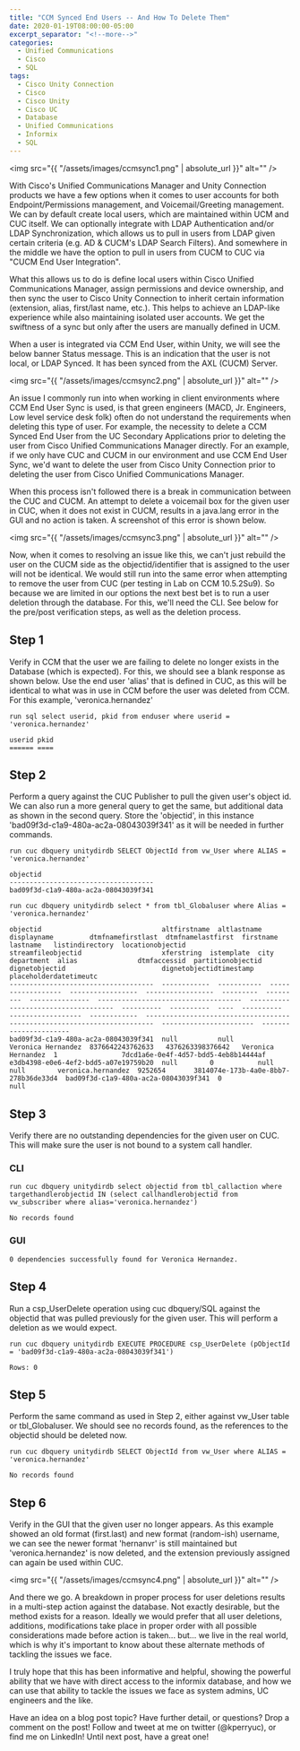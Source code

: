 ```yaml
---
title: "CCM Synced End Users -- And How To Delete Them"
date: 2020-01-19T08:00:00-05:00
excerpt_separator: "<!--more-->"
categories:
  - Unified Communications
  - Cisco
  - SQL
tags:
  - Cisco Unity Connection
  - Cisco
  - Cisco Unity
  - Cisco UC
  - Database
  - Unified Communications
  - Informix
  - SQL
---
```


<head>
    <script async src="https://pagead2.googlesyndication.com/pagead/js/adsbygoogle.js?client=ca-pub-7351461893377144"
     crossorigin="anonymous">
     </script>
</head>

<span class="image fit"><img src="{{ "/assets/images/ccmsync1.png" | absolute_url }}" alt="" /></span>

With Cisco's Unified Communications Manager and Unity Connection products we have a few options when it comes to user accounts for both Endpoint/Permissions management, and Voicemail/Greeting management. We can by default create local users, which are maintained within UCM and CUC itself. We can optionally integrate with LDAP Authentication and/or LDAP Synchronization, which allows us to pull in users from LDAP given certain criteria (e.g. AD & CUCM's LDAP Search Filters). And somewhere in the middle we have the option to pull in users from CUCM to CUC via "CUCM End User Integration".

<!--more-->

What this allows us to do is define local users within Cisco Unified Communications Manager, assign permissions and device ownership, and then sync the user to Cisco Unity Connection to inherit certain information (extension, alias, first/last name, etc.). This helps to achieve an LDAP-like experience while also maintaining isolated user accounts. We get the swiftness of a sync but only after the users are manually defined in UCM.

When a user is integrated via CCM End User, within Unity, we will see the below banner Status message. This is an indication that the user is not local, or LDAP Synced. It has been synced from the AXL (CUCM) Server.

<span class="image fit"><img src="{{ "/assets/images/ccmsync2.png" | absolute_url }}" alt="" /></span>

An issue I commonly run into when working in client environments where CCM End User Sync is used, is that green engineers (MACD, Jr. Engineers, Low level service desk folk) often do not understand the requirements when deleting this type of user. For example, the necessity to delete a CCM Synced End User from the UC Secondary Applications prior to deleting the user from Cisco Unified Communications Manager directly. For an example, if we only have CUC and CUCM in our environment and use CCM End User Sync, we'd want to delete the user from Cisco Unity Connection prior to deleting the user from Cisco Unified Communications Manager.

When this process isn't followed there is a break in communication between the CUC and CUCM. An attempt to delete a voicemail box for the given user in CUC, when it does not exist in CUCM, results in a java.lang error in the GUI and no action is taken. A screenshot of this error is shown below.

<span class="image fit"><img src="{{ "/assets/images/ccmsync3.png" | absolute_url }}" alt="" /></span>

Now, when it comes to resolving an issue like this, we can't just rebuild the user on the CUCM side as the objectid/identifier that is assigned to the user will not be identical. We would still run into the same error when attempting to remove the user from CUC (per testing in Lab on CCM 10.5.2Su9). So because we are limited in our options the next best bet is to run a user deletion through the database. For this, we'll need the CLI. See below for the pre/post verification steps, as well as the deletion process.

## Step 1

Verify in CCM that the user we are failing to delete no longer exists in the Database (which is expected). For this, we should see a blank response as shown below. Use the end user 'alias' that is defined in CUC, as this will be identical to what was in use in CCM before the user was deleted from CCM. For this example, 'veronica.hernandez'

```text
run sql select userid, pkid from enduser where userid = 'veronica.hernandez'

userid pkid 
====== ====

```

## Step 2

Perform a query against the CUC Publisher to pull the given user's object id. We can also run a more general query to get the same, but additional data as shown in the second query. Store the 'objectid', in this instance 'bad09f3d-c1a9-480a-ac2a-08043039f341' as it will be needed in further commands.

```text
run cuc dbquery unitydirdb SELECT ObjectId from vw_User where ALIAS = 'veronica.hernandez'

objectid
------------------------------------
bad09f3d-c1a9-480a-ac2a-08043039f341
```

```text
run cuc dbquery unitydirdb select * from tbl_Globaluser where Alias = 'veronica.hernandez'

objectid                              altfirstname  altlastname  displayname         dtmfnamefirstlast  dtmfnamelastfirst  firstname  lastname   listindirectory  locationobjectid                      streamfileobjectid                    xferstring  istemplate  city  department  alias               dtmfaccessid  partitionobjectid                     dignetobjectid                        dignetobjectidtimestamp  placeholderdatetimeutc
------------------------------------  ------------  -----------  ------------------  -----------------  -----------------  ---------  ---------  ---------------  ------------------------------------  ------------------------------------  ----------  ----------  ----  ----------  ------------------  ------------  ------------------------------------  ------------------------------------  -----------------------  ----------------------
bad09f3d-c1a9-480a-ac2a-08043039f341  null          null         Veronica Hernandez  8376642243762633   4376263398376642   Veronica   Hernandez  1                7dcd1a6e-0e4f-4d57-bdd5-4eb8b14444af  e3db4398-e0e6-4ef2-bdd5-a07e19759b20  null        0           null  null        veronica.hernandez  9252654       3814074e-173b-4a0e-8bb7-278b36de33d4  bad09f3d-c1a9-480a-ac2a-08043039f341  0                        null
```

## Step 3

Verify there are no outstanding dependencies for the given user on CUC. This will make sure the user is not bound to a system call handler.

### CLI

```text
run cuc dbquery unitydirdb select objectid from tbl_callaction where targethandlerobjectid IN (select callhandlerobjectid from vw_subscriber where alias='veronica.hernandez')

No records found
```

### GUI

```text
0 dependencies successfully found for Veronica Hernandez.
```

## Step 4

Run a csp_UserDelete operation using cuc dbquery/SQL against the objectid that was pulled previously for the given user. This will perform a deletion as we would expect.

```text
run cuc dbquery unitydirdb EXECUTE PROCEDURE csp_UserDelete (pObjectId = 'bad09f3d-c1a9-480a-ac2a-08043039f341')

Rows: 0
```

## Step 5

Perform the same command as used in Step 2, either against vw_User table or tbl_Globaluser. We should see no records found, as the references to the objectid should be deleted now.

```text
run cuc dbquery unitydirdb SELECT ObjectId from vw_User where ALIAS = 'veronica.hernandez'

No records found
```

## Step 6

Verify in the GUI that the given user no longer appears.  As this example showed an old format (first.last) and new format (random-ish) username, we can see the newer format 'hernanvr' is still maintained but 'veronica.hernandez' is now deleted, and the extension previously assigned can again be used within CUC.

<span class="image fit"><img src="{{ "/assets/images/ccmsync4.png" | absolute_url }}" alt="" /></span>

And there we go. A breakdown in proper process for user deletions results in a multi-step action against the database. Not exactly desirable, but the method exists for a reason. Ideally we would prefer that all user deletions, additions, modifications take place in proper order with all possible considerations made before action is taken... but... we live in the real world, which is why it's important to know about these alternate methods of tackling the issues we face.

I truly hope that this has been informative and helpful, showing the powerful ability that we have with direct access to the informix database, and how we can use that ability to tackle the issues we face as system admins, UC engineers and the like.

Have an idea on a blog post topic? Have further detail, or questions? Drop a comment on the post! Follow and tweet at me on twitter (@kperryuc), or find me on LinkedIn! Until next post, have a great one!
